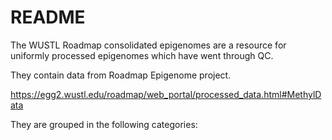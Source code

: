 # README

The WUSTL Roadmap consolidated epigenomes are a resource for uniformly processed epigenomes which have went through QC.

They contain data from Roadmap Epigenome project.

https://egg2.wustl.edu/roadmap/web_portal/processed_data.html#MethylData

They are grouped in the following categories:


